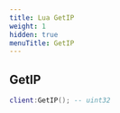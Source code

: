 ```yaml
---
title: Lua GetIP
weight: 1
hidden: true
menuTitle: GetIP
---
```

## GetIP
```lua
client:GetIP(); -- uint32
```